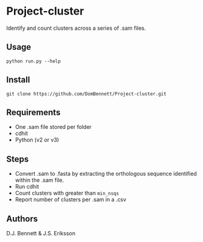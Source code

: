 # Project-cluster

Identify and count clusters across a series of .sam files.

## Usage

`python run.py --help`

## Install

`git clone https://github.com/DomBennett/Project-cluster.git`

## Requirements

* One .sam file stored per folder
* cdhit
* Python (v2 or v3)

## Steps

* Convert .sam to .fasta by extracting the orthologous sequence identified within
the .sam file.
* Run cdhit
* Count clusters with greater than `min_nsqs`
* Report number of clusters per .sam in a .csv

## Authors

D.J. Bennett & J.S. Eriksson

